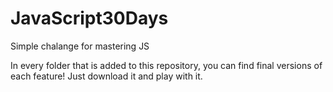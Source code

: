 # JavaScript30Days
Simple chalange for mastering JS

In every folder that is added to this repository, you can find final versions of each feature!
Just download it and play with it.
 

